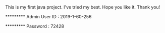 This is my first java project. I've tried my best. Hope you like it. Thank you!


*********  Admin User ID : 2019-1-60-256

*********       Password : 72428

